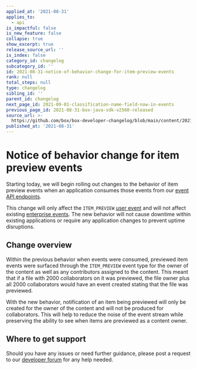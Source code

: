 ```yaml
---
applied_at: '2021-08-31'
applies_to:
  - api
is_impactful: false
is_new_feature: false
collapse: true
show_excerpt: true
release_source_url: ''
is_index: false
category_id: changelog
subcategory_id: ''
id: 2021-08-31-notice-of-behavior-change-for-item-preview-events
rank: null
total_steps: null
type: changelog
sibling_id: ''
parent_id: changelog
next_page_id: 2021-09-01-classification-name-field-now-in-events
previous_page_id: 2021-08-31-box-java-sdk-v2560-released
source_url: >-
  https://github.com/box/box-developer-changelog/blob/main/content/2021/08-31-notice-of-behavior-change-for-item-preview-events.md
published_at: '2021-08-31'
---
```

# Notice of behavior change for item preview events

Starting today, we will begin rolling out changes to the behavior
of item preview events when an application consumes those events from our
[event API endpoints][event-apis].

This change will only affect the
`ITEM_PREVIEW` [user event][user-events] and will not affect existing
[enterprise events][enterprise-events]. The new behavior will not cause
downtime within existing applications or require any application changes to
prevent uptime disruptions.

<!-- more -->

## Change overview

Within the previous behavior when events were consumed, previewed item
events were surfaced through the `ITEM_PREVIEW` event type for the owner of
the content as well as any contributors assigned to the content. This meant
that if a file with 2000 collaborators on it was previewed, the file owner
plus all 2000 collaborators would have an event created stating that the file
was previewed.

With the new behavior, notification of an item being previewed will only be
created for the owner of the content and will not be produced for
collaborators. This will help to reduce the noise of the event stream while
preserving the ability to see when items are previewed as a content owner.

## Where to get support

Should you have any issues or need further guidance, please post a request to
our [developer forum][forum] for any help needed.

[event-apis]: https://developer.box.com/reference/get-events/
[user-events]: https://developer.box.com/guides/events/for-user/#event-types
[enterprise-events]: https://developer.box.com/guides/events/for-enterprise/
[forum]: https://support.box.com/hc/en-us/community/topics/360001932973-Platform-and-Developer-Forum